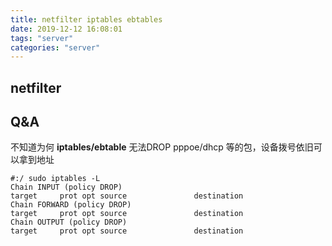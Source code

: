 ```yaml
---
title: netfilter iptables ebtables
date: 2019-12-12 16:08:01
tags: "server"
categories: "server"
---
```


## netfilter

## Q&A
不知道为何 **iptables/ebtable** 无法DROP pppoe/dhcp 等的包，设备拨号依旧可以拿到地址
```shell
#:/ sudo iptables -L
Chain INPUT (policy DROP)
target     prot opt source               destination
Chain FORWARD (policy DROP)
target     prot opt source               destination
Chain OUTPUT (policy DROP)
target     prot opt source               destination
```
